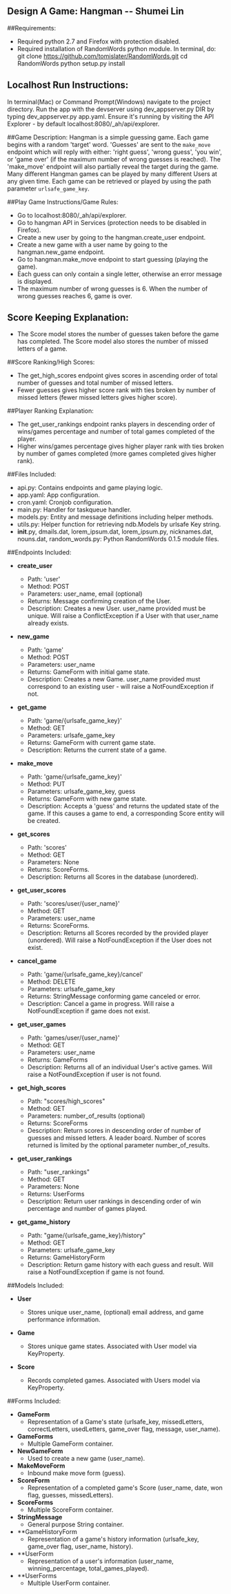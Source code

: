 ## Design A Game: Hangman -- Shumei Lin

##Requirements:
 - Required python 2.7 and Firefox with protection disabled. 
 - Required installation of RandomWords python module. 
    In terminal, do: 
        git clone https://github.com/tomislater/RandomWords.git
        cd RandomWords
        python setup.py install

## Localhost Run Instructions:
In terminal(Mac) or Command Prompt(Windows) navigate to the project directory. 
Run the app with the devserver using dev_appserver.py DIR by typing dev_appserver.py app.yaml.
Ensure it's running by visiting the API Explorer - by default localhost:8080/_ah/api/explorer.

 
##Game Description:
Hangman is a simple guessing game. Each game begins with a random 'target'
word. 'Guesses' are sent to the `make_move` endpoint which will reply
with either: 'right guess', 'wrong guess', 'you win', or 'game over' (if the maximum
number of wrong guesses is reached). The 'make_move' endpoint will also partially 
reveal the target during the game. 
Many different Hangman games can be played by many different Users at any
given time. Each game can be retrieved or played by using the path parameter
`urlsafe_game_key`.

##Play Game Instructions/Game Rules:
 - Go to localhost:8080/_ah/api/explorer. 
 - Go to hangman API in Services (protection needs to be disabled in Firefox).
 - Create a new user by going to the hangman.create_user endpoint. 
 - Create a new game with a user name by going to the hangman.new_game endpoint.
 - Go to hangman.make_move endpoint to start guessing (playing the game).
 - Each guess can only contain a single letter, otherwise an error message is displayed. 
 - The maximum number of wrong guesses is 6. When the number of wrong guesses reaches 6, game is over. 

## Score Keeping Explanation:
 - The Score model stores the number of guesses taken before the game has completed.
   The Score model also stores the number of missed letters of a game.  

##Score Ranking/High Scores:
 - The get_high_scores endpoint gives scores in ascending order of total number of guesses and total number of missed letters. 
 - Fewer guesses gives higher score rank with ties broken by number of missed letters (fewer missed letters gives higher score). 

##Player Ranking Explanation:
 - The get_user_rankings endpoint ranks players in descending order of wins/games percentage and number of total games completed of the player. 
 - Higher wins/games percentage gives higher player rank with ties broken by number of games completed (more games completed gives higher rank).

##Files Included:
 - api.py: Contains endpoints and game playing logic.
 - app.yaml: App configuration.
 - cron.yaml: Cronjob configuration.
 - main.py: Handler for taskqueue handler.
 - models.py: Entity and message definitions including helper methods.
 - utils.py: Helper function for retrieving ndb.Models by urlsafe Key string.
 - __init__.py, dmails.dat, lorem_ipsum.dat, lorem_ipsum.py, nicknames.dat, 
   nouns.dat, random_words.py: Python RandomWords 0.1.5 module files.  

##Endpoints Included:
 - **create_user**
    - Path: 'user'
    - Method: POST
    - Parameters: user_name, email (optional)
    - Returns: Message confirming creation of the User.
    - Description: Creates a new User. user_name provided must be unique. Will 
    raise a ConflictException if a User with that user_name already exists.
    
 - **new_game**
    - Path: 'game'
    - Method: POST
    - Parameters: user_name
    - Returns: GameForm with initial game state.
    - Description: Creates a new Game. user_name provided must correspond to an
    existing user - will raise a NotFoundException if not. 
     
 - **get_game**
    - Path: 'game/{urlsafe_game_key}'
    - Method: GET
    - Parameters: urlsafe_game_key
    - Returns: GameForm with current game state.
    - Description: Returns the current state of a game.
    
 - **make_move**
    - Path: 'game/{urlsafe_game_key}'
    - Method: PUT
    - Parameters: urlsafe_game_key, guess
    - Returns: GameForm with new game state.
    - Description: Accepts a 'guess' and returns the updated state of the game.
    If this causes a game to end, a corresponding Score entity will be created.
    
 - **get_scores**
    - Path: 'scores'
    - Method: GET
    - Parameters: None
    - Returns: ScoreForms.
    - Description: Returns all Scores in the database (unordered).
    
 - **get_user_scores**
    - Path: 'scores/user/{user_name}'
    - Method: GET
    - Parameters: user_name
    - Returns: ScoreForms.
    - Description: Returns all Scores recorded by the provided player (unordered).
    Will raise a NotFoundException if the User does not exist.
    
 - **cancel_game**
    - Path: 'game/{urlsafe_game_key}/cancel'
    - Method: DELETE
    - Parameters: urlsafe_game_key
    - Returns: StringMessage conforming game canceled or error.
    - Description: Cancel a game in progress. Will raise a NotFoundException if game does not exist.

- **get_user_games**
    - Path: 'games/user/{user_name}'
    - Method: GET
    - Parameters: user_name
    - Returns: GameForms
    - Description: Returns all of an individual User's active games. 
    Will raise a NotFoundException if user is not found.

- **get_high_scores**
    - Path: "scores/high_scores"
    - Method: GET
    - Parameters: number_of_results (optional)
    - Returns: ScoreForms
    - Description: Return scores in descending order of number of guesses and missed letters. A leader board. 
    Number of scores returned is limited by the optional parameter number_of_results.

- **get_user_rankings**
    - Path: "user_rankings"
    - Method: GET
    - Parameters: None
    - Returns: UserForms
    - Description: Return user rankings in descending order of win percentage and number of games played.

- **get_game_history**
    - Path: "game/{urlsafe_game_key}/history"
    - Method: GET
    - Parameters: urlsafe_game_key
    - Returns: GameHistoryForm
    - Description: Return game history with each guess and result. 
    Will raise a NotFoundException if game is not found.


##Models Included:
 - **User**
    - Stores unique user_name, (optional) email address, and game performance information.
    
 - **Game**
    - Stores unique game states. Associated with User model via KeyProperty.
    
 - **Score**
    - Records completed games. Associated with Users model via KeyProperty.
    
##Forms Included:
 - **GameForm**
    - Representation of a Game's state (urlsafe_key, missedLetters, correctLetters,
    usedLetters, game_over flag, message, user_name).
 - **GameForms**
    - Multiple GameForm container.
 - **NewGameForm**
    - Used to create a new game (user_name).
 - **MakeMoveForm**
    - Inbound make move form (guess).
 - **ScoreForm**
    - Representation of a completed game's Score (user_name, date, won flag,
    guesses, missedLetters).
 - **ScoreForms**
    - Multiple ScoreForm container.
 - **StringMessage**
    - General purpose String container.
 - **GameHistoryForm
    - Representation of a game's history information (urlsafe_key, game_over flag, 
    user_name, history).
 - **UserForm
    - Representation of a user's information (user_name, winning_percentage, total_games_played).
 - **UserForms
    - Multiple UserForm container.